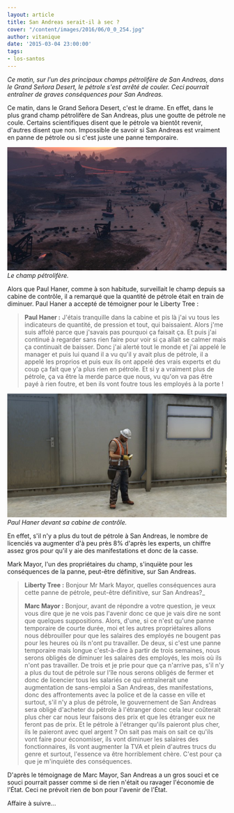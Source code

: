 ```yaml
---
layout: article
title: San Andreas serait-il à sec ?
cover: "/content/images/2016/06/0_0_254.jpg"
author: vitanique
date: '2015-03-04 23:00:00'
tags:
- los-santos
---
```


_Ce matin, sur l'un des principaux champs pétrolifère de San Andreas, dans le Grand Señora Desert, le pétrole s'est arrêté de couler. Ceci pourrait entraîner de graves conséquences pour San Andreas._

Ce matin, dans le Grand Señora Desert, c'est le drame. En effet, dans le plus grand champ pétrolifère de San Andreas, plus une goutte de pétrole ne coule. Certains scientifiques disent que le pétrole va bientôt revenir, d'autres disent que non. Impossible de savoir si San Andreas est vraiment en panne de pétrole ou si c'est juste une panne temporaire.

![Le champ pétrolifère.](/content/images/2016/06/0_0_261.jpg)
_Le champ pétrolifère._

Alors que Paul Haner, comme à son habitude, surveillait le champ depuis sa cabine de contrôle, il a remarqué que la quantité de pétrole était en train de diminuer. Paul Haner a accepté de témoigner pour le Liberty Tree :

> **Paul Haner ​:** J'étais tranquille dans la cabine et pis là j'ai vu tous les indicateurs de quantité, de pression et tout, qui baissaient. Alors j'me suis affolé parce que j'savais pas pourquoi ça faisait ça. Et puis j'ai continué à regarder sans rien faire pour voir si ça allait se calmer mais ça continuait de baisser. Donc j'ai alerté tout le monde et j'ai appelé le manager et puis lui quand il a vu qu'il y avait plus de pétrole, il a appelé les proprios et puis eux ils ont appelé des vrais experts et du coup ça fait que y'a plus rien en pétrole. Et si y a vraiment plus de pétrole, ça va être la merde parce que nous, vu qu'on va pas être payé à rien foutre, et ben ils vont foutre tous les employés à la porte !

![Paul Haner devant sa cabine de contrôle.](/content/images/2016/06/0_0_262.jpg)
_Paul Haner devant sa cabine de contrôle._

En effet, s'il n'y a plus du tout de pétrole à San Andreas, le nombre de licenciés va augmenter d'à peu près 8% d'après les experts, un chiffre assez gros pour qu'il y aie des manifestations et donc de la casse.

Mark Mayor, l'un des propriétaires du champ, s'inquiète pour les conséquences de la panne, peut-être définitive, sur San Andreas.

> **Liberty Tree ​:** Bonjour Mr Mark Mayor, quelles conséquences aura cette panne de pétrole, peut-être définitive, sur San Andreas?\_
> 
> **Marc Mayor :** Bonjour, avant de répondre a votre question, je veux vous dire que je ne vois pas l'avenir donc ce que je vais dire ne sont que quelques suppositions. Alors, d'une, si ce n'est qu'une panne temporaire de courte durée, moi et les autres propriétaires allons nous débrouiller pour que les salaires des employés ne bougent pas pour les heures où ils n'ont pu travailler. De deux, si c'est une panne temporaire mais longue c'est-à-dire à partir de trois semaines, nous serons obligés de diminuer les salaires des employés, les mois où ils n'ont pas travailler. De trois et je prie pour que ça n'arrive pas, s'il n'y a plus du tout de pétrole sur l'île nous serons obligés de fermer et donc de licencier tous les salariés ce qui entraînerait une augmentation de sans-emploi a San Andreas, des manifestations, donc des affrontements avec la police et de la casse en ville et surtout, s'il n'y a plus de pétrole, le gouvernement de San Andreas sera obligé d'acheter du pétrole à l'étranger donc cela leur coûterait plus cher car nous leur faisons des prix et que les étranger eux ne feront pas de prix. Et le pétrole à l'étranger qu'ils paieront plus cher, ils le paieront avec quel argent ? On sait pas mais on sait ce qu'ils vont faire pour économiser, ils vont diminuer les salaires des fonctionnaires, ils vont augmenter la TVA et plein d'autres trucs du genre et surtout, l'essence va être horriblement chère. C'est pour ça que je m'inquiète des conséquences.

D'après le témoignage de Marc Mayor, San Andreas a un gros souci et ce souci pourrait passer comme si de rien n'était ou ravager l'économie de l'État. Ceci ne prévoit rien de bon pour l'avenir de l'État.

Affaire à suivre...
